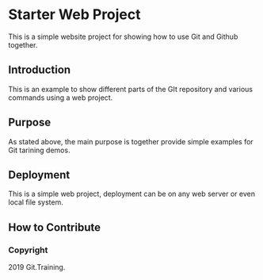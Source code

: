 # Starter Web Project

This is a simple website project for
showing how to use Git and Github together.

## Introduction

This is an example to show different parts 
of the GIt repository and various commands
using a web project.

## Purpose

As stated above, the main purpose is together
provide simple examples for Git tarining demos.

## Deployment

This is a simple web project, deployment 
can be on any web server or even local file system.

## How to Contribute

### Copyright

2019 Git.Training.
